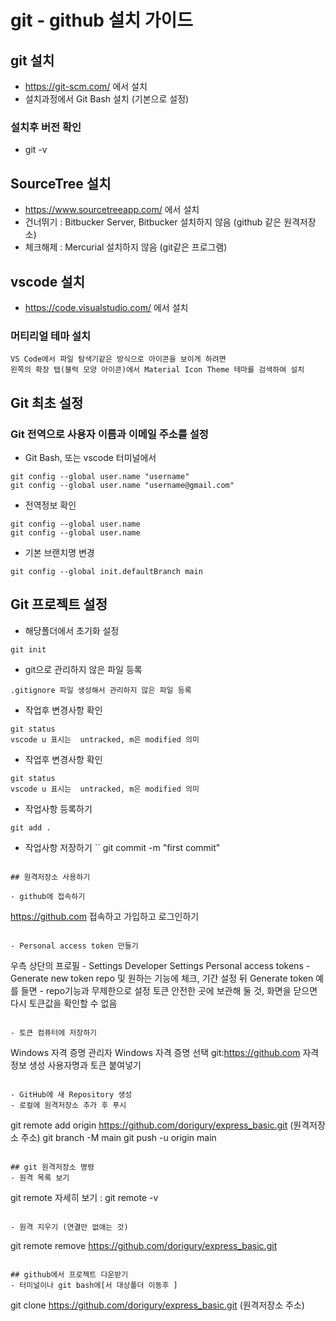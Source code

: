 # git - github 설치 가이드 

## git 설치
- <https://git-scm.com/> 에서 설치 
- 설치과정에서 Git Bash 설치 (기본으로 설정)

### 설치후 버전 확인 
- git -v 

## SourceTree 설치
- <https://www.sourcetreeapp.com/> 에서 설치
- 건너뛰기 : Bitbucker Server, Bitbucker 설치하지 않음 (github 같은 원격저장소)
- 체크해제 : Mercurial 설치하지 않음 (git같은 프로그램)

## vscode 설치 
- <https://code.visualstudio.com/> 에서 설치

### 머티리얼 테마 설치
```
VS Code에서 파일 탐색기같은 방식으로 아이콘을 보이게 하려면
왼쪽의 확장 탭(블럭 모양 아이콘)에서 Material Icon Theme 테마를 검색하여 설치
```

## Git 최초 설정

### Git 전역으로 사용자 이름과 이메일 주소를 설정

- Git Bash, 또는 vscode 터미널에서
```
git config --global user.name "username"
git config --global user.name "username@gmail.com"
```

- 전역정보 확인
```
git config --global user.name
git config --global user.name
```

- 기본 브랜치명 변경
```
git config --global init.defaultBranch main 
```

## Git 프로젝트 설정
- 해당폴더에서 초기화 설정
```
git init 
```

- git으로 관리하지 않은 파일 등록
```
.gitignore 파일 생성해서 관리하지 않은 파일 등록
```

- 작업후 변경사항 확인 
```
git status
vscode u 표시는  untracked, m은 modified 의미 
```

- 작업후 변경사항 확인 
```
git status
vscode u 표시는  untracked, m은 modified 의미 
```

- 작업사항 등록하기 
```
git add . 
```

- 작업사항 저장하기 
``
git commit -m "first commit" 
```

## 원격저장소 사용하기

- github에 접속하기 
```
<https://github.com> 접속하고 가입하고 로그인하기 
```

- Personal access token 만들기
```
우측 상단의 프로필 - Settings
Developer Settings
Personal access tokens - Generate new token
repo 및 원하는 기능에 체크, 기간 설정 뒤 Generate token 
예를 들면 - repo기능과 무제한으로 설정
토큰 안전한 곳에 보관해 둘 것, 화면을 닫으면 다시 토큰값을 확인할 수 없음 
```

- 토큰 컴퓨터에 저장하기
```
Windows 자격 증명 관리자
Windows 자격 증명 선택
git:https://github.com 자격 정보 생성
사용자명과 토큰 붙여넣기
```

- GitHub에 새 Repository 생성
- 로컬에 원격저장소 추가 후 푸시 
```
git remote add origin https://github.com/dorigury/express_basic.git (원격저장소 주소)
git branch -M main
git push -u origin main
```

## git 원격저장소 명령 
- 원격 목록 보기
```
git remote 
자세히 보기 : git remote -v
```

- 원격 지우기 (연결만 없애는 것)
```
git remote remove https://github.com/dorigury/express_basic.git
```

## github에서 프로젝트 다운받기 
- 터미널이나 git bash에[서 대상폴더 이동후 ]
```
git clone https://github.com/dorigury/express_basic.git (원격저장소 주소)
```
